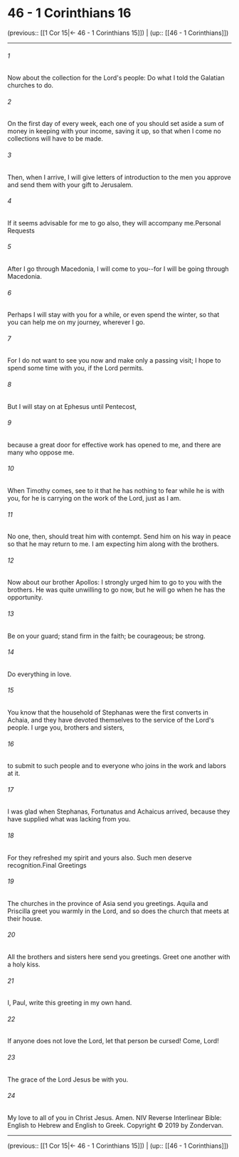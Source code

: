 # 46 - 1 Corinthians 16

(previous:: [[1 Cor 15|← 46 - 1 Corinthians 15]]) | (up:: [[46 - 1 Corinthians]])

***


###### 1 
Now about the collection for the Lord's people: Do what I told the Galatian churches to do. 

###### 2 
On the first day of every week, each one of you should set aside a sum of money in keeping with your income, saving it up, so that when I come no collections will have to be made. 

###### 3 
Then, when I arrive, I will give letters of introduction to the men you approve and send them with your gift to Jerusalem. 

###### 4 
If it seems advisable for me to go also, they will accompany me.Personal Requests 

###### 5 
After I go through Macedonia, I will come to you--for I will be going through Macedonia. 

###### 6 
Perhaps I will stay with you for a while, or even spend the winter, so that you can help me on my journey, wherever I go. 

###### 7 
For I do not want to see you now and make only a passing visit; I hope to spend some time with you, if the Lord permits. 

###### 8 
But I will stay on at Ephesus until Pentecost, 

###### 9 
because a great door for effective work has opened to me, and there are many who oppose me. 

###### 10 
When Timothy comes, see to it that he has nothing to fear while he is with you, for he is carrying on the work of the Lord, just as I am. 

###### 11 
No one, then, should treat him with contempt. Send him on his way in peace so that he may return to me. I am expecting him along with the brothers. 

###### 12 
Now about our brother Apollos: I strongly urged him to go to you with the brothers. He was quite unwilling to go now, but he will go when he has the opportunity. 

###### 13 
Be on your guard; stand firm in the faith; be courageous; be strong. 

###### 14 
Do everything in love. 

###### 15 
You know that the household of Stephanas were the first converts in Achaia, and they have devoted themselves to the service of the Lord's people. I urge you, brothers and sisters, 

###### 16 
to submit to such people and to everyone who joins in the work and labors at it. 

###### 17 
I was glad when Stephanas, Fortunatus and Achaicus arrived, because they have supplied what was lacking from you. 

###### 18 
For they refreshed my spirit and yours also. Such men deserve recognition.Final Greetings 

###### 19 
The churches in the province of Asia send you greetings. Aquila and Priscilla greet you warmly in the Lord, and so does the church that meets at their house. 

###### 20 
All the brothers and sisters here send you greetings. Greet one another with a holy kiss. 

###### 21 
I, Paul, write this greeting in my own hand. 

###### 22 
If anyone does not love the Lord, let that person be cursed! Come, Lord! 

###### 23 
The grace of the Lord Jesus be with you. 

###### 24 
My love to all of you in Christ Jesus. Amen. NIV Reverse Interlinear Bible: English to Hebrew and English to Greek. Copyright © 2019 by Zondervan.

***

(previous:: [[1 Cor 15|← 46 - 1 Corinthians 15]]) | (up:: [[46 - 1 Corinthians]])
